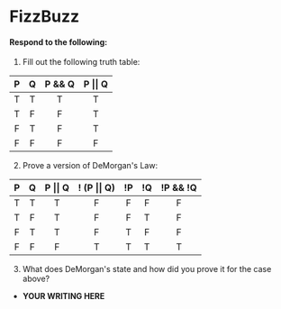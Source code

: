 # FizzBuzz
#### Respond to the following:

1. Fill out the following truth table:

| P  | Q  | P && Q | P \|\| Q |
|:--:|:--:|:------:|:--------:|
| T  | T  |    T   |     T    |
| T  | F  |    F   |     T    |
| F  | T  |    F   |     T    |
| F  | F  |    F   |     F    |


2. Prove a version of DeMorgan's Law:

| P  | Q  | P \|\| Q | ! (P \|\| Q) | !P | !Q | !P && !Q |
|:--:|:--:|:--------:|:------------:|:--:|:--:|:--------:|
| T  | T  |     T    |       F      |  F |  F |    F     |
| T  | F  |     T    |       F      |  F |  T |    F     |
| F  | T  |     T    |       F      |  T |  F |    F     |
| F  | F  |     F    |       T      |  T |  T |    T     |

3. What does DeMorgan's state and how did you prove it for the case above?
  * **YOUR WRITING HERE**

